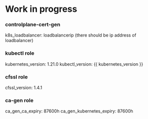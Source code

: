 # Work in progress
### controlplane-cert-gen
k8s_loadbalancer: loadbalancerip (there should be ip address of loadbalancer)
### kubectl role
kubernetes_version: 1.21.0
kubectl_version: {{ kubernetes_version }}
### cfssl role
cfssl_version: 1.4.1
### ca-gen role
ca_gen_ca_expiry: 87600h
ca_gen_kubernetes_expiry: 87600h
